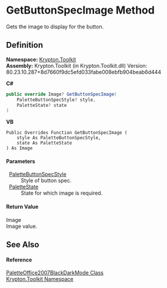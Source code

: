 # GetButtonSpecImage Method


Gets the image to display for the button.



## Definition
**Namespace:** <a href="79d2eac2-21f4-54ff-7552-b20c33c30600.md">Krypton.Toolkit</a>  
**Assembly:** Krypton.Toolkit (in Krypton.Toolkit.dll) Version: 80.23.10.287+8d7660f9dc5efd033fabe008ebfb904beab6d444

**C#**
``` C#
public override Image? GetButtonSpecImage(
	PaletteButtonSpecStyle? style,
	PaletteState? state
)
```
**VB**
``` VB
Public Overrides Function GetButtonSpecImage ( 
	style As PaletteButtonSpecStyle,
	state As PaletteState
) As Image
```



#### Parameters
<dl><dt>  <a href="83478590-f284-d2dc-1763-abdebf00e1cc.md">PaletteButtonSpecStyle</a></dt><dd>Style of button spec.</dd><dt>  <a href="93e626cd-00cf-240e-06c6-ab4d47e982ba.md">PaletteState</a></dt><dd>State for which image is required.</dd></dl>

#### Return Value
Image  
Image value.

## See Also


#### Reference
<a href="87fd35ed-b408-77a4-5240-9704668c4aa8.md">PaletteOffice2007BlackDarkMode Class</a>  
<a href="79d2eac2-21f4-54ff-7552-b20c33c30600.md">Krypton.Toolkit Namespace</a>  
